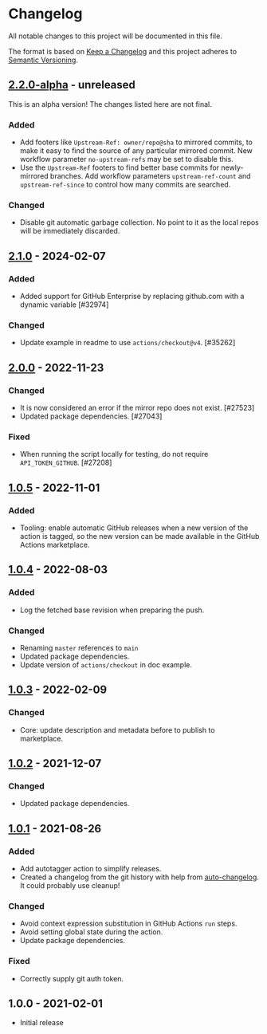 # Changelog

All notable changes to this project will be documented in this file.

The format is based on [Keep a Changelog](https://keepachangelog.com/en/1.0.0/)
and this project adheres to [Semantic Versioning](https://semver.org/spec/v2.0.0.html).

## [2.2.0-alpha] - unreleased

This is an alpha version! The changes listed here are not final.

### Added
- Add footers like `Upstream-Ref: owner/repo@sha` to mirrored commits, to make it easy to find the source of any particular mirrored commit. New workflow parameter `no-upstream-refs` may be set to disable this.
- Use the `Upstream-Ref` footers to find better base commits for newly-mirrored branches. Add workflow parameters `upstream-ref-count` and `upstream-ref-since` to control how many commits are searched.

### Changed
- Disable git automatic garbage collection. No point to it as the local repos will be immediately discarded.

## [2.1.0] - 2024-02-07
### Added
- Added support for GitHub Enterprise by replacing github.com with a dynamic variable [#32974]

### Changed
- Update example in readme to use `actions/checkout@v4`. [#35262]

## [2.0.0] - 2022-11-23
### Changed
- It is now considered an error if the mirror repo does not exist. [#27523]
- Updated package dependencies. [#27043]

### Fixed
- When running the script locally for testing, do not require `API_TOKEN_GITHUB`. [#27208]

## [1.0.5] - 2022-11-01
### Added
- Tooling: enable automatic GitHub releases when a new version of the action is tagged, so the new version can be made available in the GitHub Actions marketplace.

## [1.0.4] - 2022-08-03
### Added
- Log the fetched base revision when preparing the push.

### Changed
- Renaming `master` references to `main`
- Updated package dependencies.
- Update version of `actions/checkout` in doc example.

## [1.0.3] - 2022-02-09
### Changed
- Core: update description and metadata before to publish to marketplace.

## [1.0.2] - 2021-12-07
### Changed
- Updated package dependencies.

## [1.0.1] - 2021-08-26
### Added
- Add autotagger action to simplify releases.
- Created a changelog from the git history with help from [auto-changelog](https://www.npmjs.com/package/auto-changelog). It could probably use cleanup!

### Changed
- Avoid context expression substitution in GitHub Actions `run` steps.
- Avoid setting global state during the action.
- Update package dependencies.

### Fixed
- Correctly supply git auth token.

## 1.0.0 - 2021-02-01

- Initial release

[2.2.0-alpha]: https://github.com/Automattic/action-push-to-mirrors/compare/v2.1.0...v2.2.0-alpha
[2.1.0]: https://github.com/Automattic/action-push-to-mirrors/compare/v2.0.0...v2.1.0
[2.0.0]: https://github.com/Automattic/action-push-to-mirrors/compare/v1.0.5...v2.0.0
[1.0.5]: https://github.com/Automattic/action-push-to-mirrors/compare/v1.0.4...v1.0.5
[1.0.4]: https://github.com/Automattic/action-push-to-mirrors/compare/v1.0.3...v1.0.4
[1.0.3]: https://github.com/Automattic/action-push-to-mirrors/compare/v1.0.2...v1.0.3
[1.0.2]: https://github.com/Automattic/action-push-to-mirrors/compare/v1.0.1...v1.0.2
[1.0.1]: https://github.com/Automattic/action-push-to-mirrors/compare/v1.0.0...v1.0.1
